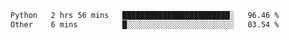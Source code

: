 <!--START_SECTION:waka-->

```txt
Python   2 hrs 56 mins   ████████████████████████░   96.46 %
Other    6 mins          █░░░░░░░░░░░░░░░░░░░░░░░░   03.54 %
```

<!--END_SECTION:waka--> 
 
